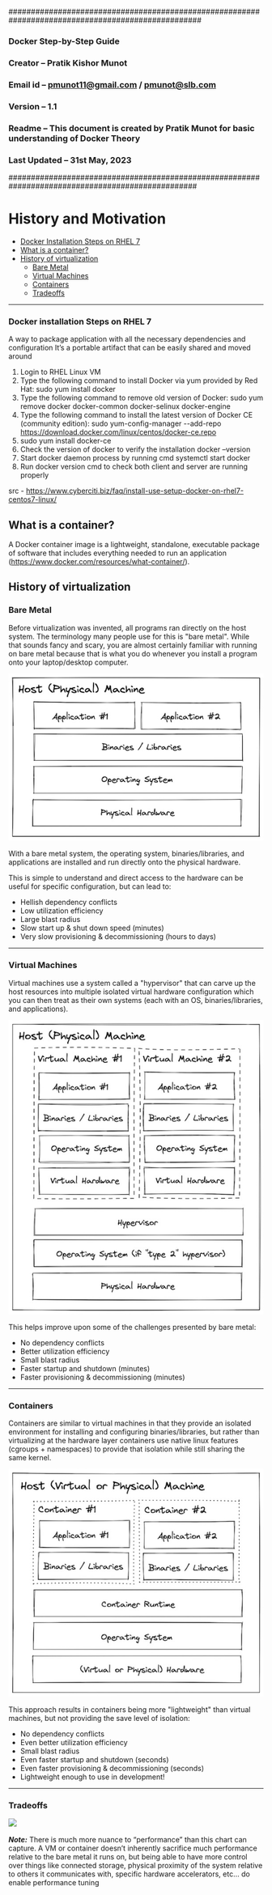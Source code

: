 ###################################################################################################
### Docker Step-by-Step Guide
### Creator – Pratik Kishor Munot
### Email id – pmunot11@gmail.com / pmunot@slb.com
### Version – 1.1
### Readme – This document is created by Pratik Munot for basic understanding of Docker Theory
### Last Updated – 31st May, 2023
##################################################################################################

# History and Motivation

<!-- no toc -->
  - [Docker Installation Steps on RHEL 7](#Docker-installation-Steps-on-RHEL-7)
  - [What is a container?](#what-is-a-container)
  - [History of virtualization](#history-of-virtualization)
    - [Bare Metal](#bare-metal)
    - [Virtual Machines](#virtual-machines)
    - [Containers](#containers)
    - [Tradeoffs](#tradeoffs)

---

### Docker installation Steps on RHEL 7
A way to package application with all the necessary dependencies and configuration
It’s a portable artifact that can be easily shared and moved around

1.	Login to RHEL Linux VM
2.	Type the following command to install Docker via yum provided by Red Hat:
sudo yum install docker
3.	Type the following command to remove old version of Docker:
sudo yum remove docker docker-common docker-selinux docker-engine
4.	Type the following command to install the latest version of Docker CE (community edition):
sudo yum-config-manager --add-repo https://download.docker.com/linux/centos/docker-ce.repo
5.	sudo yum install docker-ce
6.	Check the version of docker to verify the installation
docker –version
7.	Start docker daemon process by running cmd
systemctl start docker
8.	Run docker version cmd to check both client and server are running properly

src - https://www.cyberciti.biz/faq/install-use-setup-docker-on-rhel7-centos7-linux/





## What is a container?

A Docker container image is a lightweight, standalone, executable package of software that includes everything needed to run an application (https://www.docker.com/resources/what-container/).

## History of virtualization

### Bare Metal

Before virtualization was invented, all programs ran directly on the host system. The terminology many people use for this is "bare metal". While that sounds fancy and scary, you are almost certainly familiar with running on bare metal because that is what you do whenever you install a program onto your laptop/desktop computer. 

![](./assets/bare-metal.jpg)

With a bare metal system, the operating system, binaries/libraries, and applications are installed and run directly onto the physical hardware.

This is simple to understand and direct access to the hardware can be useful for specific configuration, but can lead to:
- Hellish dependency conflicts
- Low utilization efficiency
- Large blast radius
- Slow start up & shut down speed (minutes)
- Very slow provisioning & decommissioning (hours to days)

---

### Virtual Machines

Virtual machines use a system called a "hypervisor" that can carve up the host resources into multiple isolated virtual hardware configuration which you can then treat as their own systems (each with an OS, binaries/libraries, and applications).

![](./assets/virtual-machine.jpg)

This helps improve upon some of the challenges presented by bare metal:

- No dependency conflicts
- Better utilization efficiency
- Small blast radius
- Faster startup and shutdown (minutes)
- Faster provisioning & decommissioning (minutes)

---

### Containers

Containers are similar to virtual machines in that they provide an isolated environment for installing and configuring binaries/libraries, but rather than virtualizing at the hardware layer containers use native linux features (cgroups + namespaces) to provide that isolation while still sharing the same kernel.

![](./assets/container.jpg)

This approach results in containers being more "lightweight" than virtual machines, but not providing the save level of isolation:

- No dependency conflicts
- Even better utilization efficiency
- Small blast radius
- Even faster startup and shutdown (seconds)
- Even faster provisioning & decommissioning (seconds)
- Lightweight enough to use in development!

---

### Tradeoffs

![](./assets/tradeoffs.jpg)

***Note:*** There is much more nuance to “performance” than this chart can capture. A VM or container doesn’t inherently sacrifice much performance relative to the bare metal it runs on, but being able to have more control over things like connected storage, physical proximity of the system relative to others it communicates with, specific hardware accelerators, etc… do enable performance tuning

